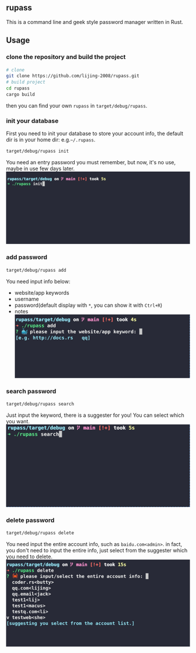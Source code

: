 ## rupass
This is a command line and geek style password manager written in Rust.

## Usage

### clone the repository and build the project
```bash
# clone
git clone https://github.com/lijing-2008/rupass.git
# build project
cd rupass
cargo build
```
then you can find your own `rupass` in `target/debug/rupass`.
### init your database
First you need to init your database to store your account info, the default dir is in your home dir: e.g.`~/.rupass`.
```bash
target/debug/rupass init
```
You need an entry password you must remember, but now, it's no use, maybe in use few days later.
![](https://github.com/lijing-2008/PicGo/blob/master/init.gif)
### add password
```bash
target/debug/rupass add
```
You need input info below:
- website/app keywords
- username
- password(default display with `*`, you can show it with `Ctrl+R`)
- notes
![](https://github.com/lijing-2008/PicGo/blob/master/add.gif)
### search password
```bash
target/debug/rupass search
```
Just input the keyword, there is a suggester for you! You can select which you want.
![](https://github.com/lijing-2008/PicGo/blob/master/search.gif)
### delete password
```bash
target/debug/rupass delete
```
You need input the entire account info, such as `baidu.com<admin>`.
in fact, you don't need to input the entire info, just select from the suggester which you need to delete.
![](https://github.com/lijing-2008/PicGo/blob/master/delete.gif)


